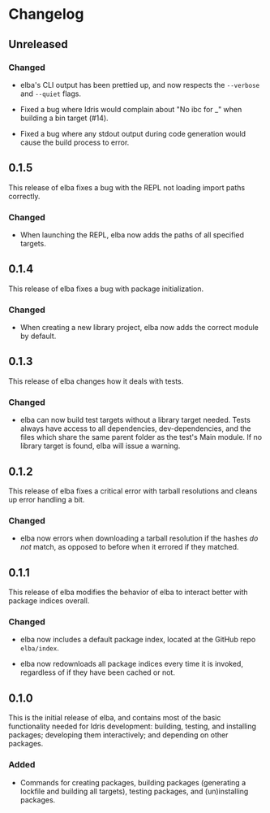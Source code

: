 # Changelog

## Unreleased

### Changed

- elba's CLI output has been prettied up, and now respects
  the `--verbose` and `--quiet` flags.

- Fixed a bug where Idris would complain about "No ibc for _"
  when building a bin target (#14).

- Fixed a bug where any stdout output during code generation
  would cause the build process to error.

## 0.1.5

This release of elba fixes a bug with the REPL not loading
import paths correctly.

### Changed

- When launching the REPL, elba now adds the paths of all
  specified targets.

## 0.1.4

This release of elba fixes a bug with package initialization.

### Changed

- When creating a new library project, elba now adds the correct
  module by default.

## 0.1.3

This release of elba changes how it deals with tests.

### Changed

- elba can now build test targets without a library target needed.
  Tests always have access to all dependencies, dev-dependencies,
  and the files which share the same parent folder as the test's
  Main module. If no library target is found, elba will issue a
  warning.

## 0.1.2

This release of elba fixes a critical error with tarball resolutions
and cleans up error handling a bit.

### Changed

- elba now errors when downloading a tarball resolution if the hashes
  *do not* match, as opposed to before when it errored if they matched.

## 0.1.1

This release of elba modifies the behavior of elba to interact better
with package indices overall.

### Changed

- elba now includes a default package index, located at the GitHub repo
  `elba/index`.

- elba now redownloads all package indices every time it is invoked,
  regardless of if they have been cached or not.

## 0.1.0

This is the initial release of elba, and contains most of the basic
functionality needed for Idris development: building, testing, and
installing packages; developing them interactively; and depending on
other packages.

### Added

- Commands for creating packages, building packages (generating a lockfile
  and building all targets), testing packages, and (un)installing packages.

